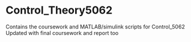 # Control_Theory5062

Contains the coursework and MATLAB/simulink scripts for Control_5062
Updated with final coursework and report too
